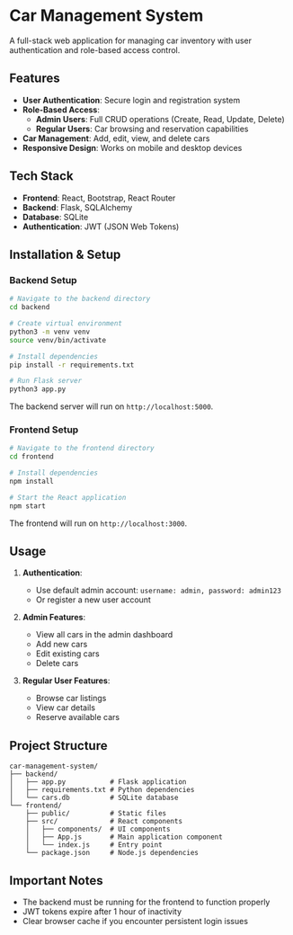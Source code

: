 # Car Management System

A full-stack web application for managing car inventory with user authentication and role-based access control.

## Features

- **User Authentication**: Secure login and registration system
- **Role-Based Access**:
  - **Admin Users**: Full CRUD operations (Create, Read, Update, Delete)
  - **Regular Users**: Car browsing and reservation capabilities
- **Car Management**: Add, edit, view, and delete cars
- **Responsive Design**: Works on mobile and desktop devices

## Tech Stack

- **Frontend**: React, Bootstrap, React Router
- **Backend**: Flask, SQLAlchemy
- **Database**: SQLite
- **Authentication**: JWT (JSON Web Tokens)

## Installation & Setup

### Backend Setup

```bash
# Navigate to the backend directory
cd backend

# Create virtual environment
python3 -m venv venv
source venv/bin/activate

# Install dependencies
pip install -r requirements.txt

# Run Flask server
python3 app.py
```

The backend server will run on `http://localhost:5000`.

### Frontend Setup

```bash
# Navigate to the frontend directory
cd frontend

# Install dependencies
npm install

# Start the React application
npm start
```

The frontend will run on `http://localhost:3000`.

## Usage

1. **Authentication**:
   - Use default admin account: `username: admin, password: admin123`
   - Or register a new user account

2. **Admin Features**:
   - View all cars in the admin dashboard
   - Add new cars
   - Edit existing cars
   - Delete cars

3. **Regular User Features**:
   - Browse car listings
   - View car details
   - Reserve available cars

## Project Structure

```
car-management-system/
├── backend/
│   ├── app.py           # Flask application
│   ├── requirements.txt # Python dependencies
│   └── cars.db          # SQLite database
└── frontend/
    ├── public/          # Static files
    ├── src/             # React components
    │   ├── components/  # UI components
    │   ├── App.js       # Main application component
    │   └── index.js     # Entry point
    └── package.json     # Node.js dependencies
```

## Important Notes

- The backend must be running for the frontend to function properly
- JWT tokens expire after 1 hour of inactivity
- Clear browser cache if you encounter persistent login issues